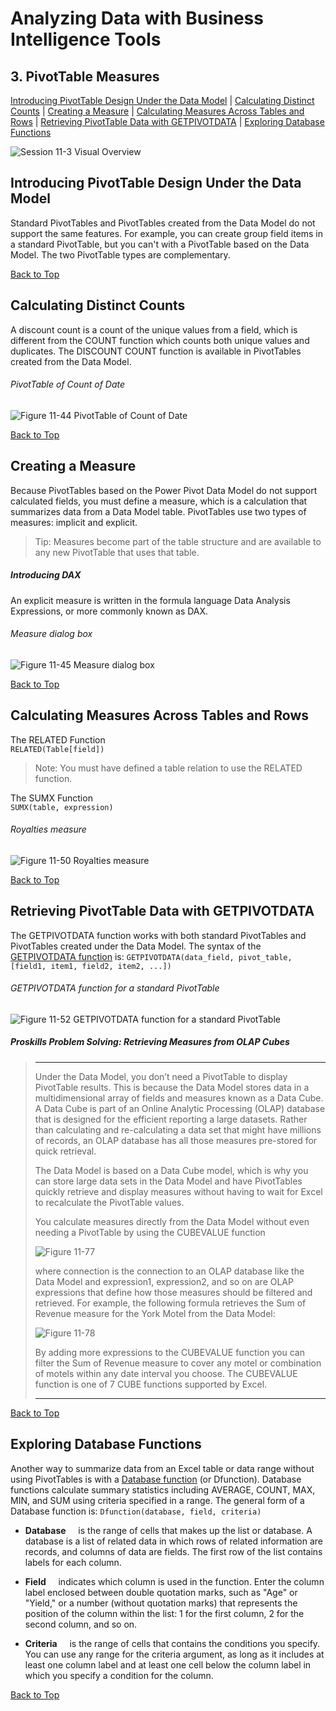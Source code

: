# Analyzing Data with Business Intelligence Tools
[](#top)
## 3. PivotTable Measures
[Introducing PivotTable Design Under the Data Model](#introducing-pivottable-design-under-the-data-model) |
[Calculating Distinct Counts](#calculating-distinct-counts) |
[Creating a Measure](#creating-a-measure) |
[Calculating Measures Across Tables and Rows](#calculating-measures-across-tables-and-rows) |
[Retrieving PivotTable Data with GETPIVOTDATA](#retrieving-pivottable-data-with-getpivotdata) |
[Exploring Database Functions](#exploring-database-functions)

![Session 11-3 Visual Overview](../images/modules/M11/Session%2011-3.png)  

## [](#introducing-pivottable-design-under-the-data-model)Introducing PivotTable Design Under the Data Model

Standard PivotTables and PivotTables created from the Data Model do not support the same features. For example, you can create group field items in a standard PivotTable, but you can't with a PivotTable based on the Data Model. The two PivotTable types are complementary.

[Back to Top](#top)
## [](#calculating-distinct-counts)Calculating Distinct Counts

A discount count is a count of the unique values from a field, which is different from the COUNT function which counts both unique values and duplicates. The DISCOUNT COUNT function is available in PivotTables created from the Data Model.

###### PivotTable of Count of Date
![Figure 11-44 PivotTable of Count of Date](../images/modules/M11/Figure%2011-44.png)

[Back to Top](#top)
## [](#creating-a-measure)Creating a Measure

Because PivotTables based on the Power Pivot Data Model do not support calculated fields, you must define a measure, which is a calculation that summarizes data from a Data Model table. PivotTables use two types of measures: implicit and explicit.

> Tip: Measures become part of the table structure and are available to any new PivotTable that uses that table.

##### Introducing DAX

An explicit measure is written in the formula language Data Analysis Expressions, or more commonly known as DAX.

###### Measure dialog box
![Figure 11-45 Measure dialog box](../images/modules/M11/Figure%2011-45.png)

[Back to Top](#top)
## [](#calculating-measures-across-tables-and-rows)Calculating Measures Across Tables and Rows

The RELATED Function  
`RELATED(Table[field])`

> Note: You must have defined a table relation to use the RELATED function.

The SUMX Function  
`SUMX(table, expression)`

###### Royalties measure
![Figure 11-50 Royalties measure](../images/modules/M11/Figure%2011-50.png)

[Back to Top](#top)
## [](#retrieving-pivottable-data-with-getpivotdata)Retrieving PivotTable Data with GETPIVOTDATA

The GETPIVOTDATA function works with both standard PivotTables and PivotTables created under the Data Model. The syntax of the [GETPIVOTDATA function](https://support.microsoft.com/en-us/office/getpivotdata-function-8c083b99-a922-4ca0-af5e-3af55960761f?ocmsassetid=getpivotdata-function-8c083b99-a922-4ca0-af5e-3af55960761f&ns=excel&version=90&syslcid=1033&uilcid=1033&appver=zxl900&helpid=xlmain11.chm60406&ui=en-us&rs=en-us&ad=us) is: `GETPIVOTDATA(data_field, pivot_table, [field1, item1, field2, item2, ...])`

###### GETPIVOTDATA function for a standard PivotTable 
![Figure 11-52 GETPIVOTDATA function for a standard PivotTable](../images/modules/M11/Figure%2011-52.png)	

##### Proskills Problem Solving: _Retrieving Measures from OLAP Cubes_

><hr>Under the Data Model, you don’t need a PivotTable to display PivotTable results. This is because the Data Model stores data in a multidimensional array of fields and measures known as a Data Cube. A Data Cube is part of an Online Analytic Processing (OLAP) database that is designed for the efficient reporting a large datasets. Rather than calculating and re-calculating a data set that might have millions of records, an OLAP database has all those measures pre-stored for quick retrieval.
>
>The Data Model is based on a Data Cube model, which is why you can store large data sets in the Data Model and have PivotTables quickly retrieve and display measures without having to wait for Excel to recalculate the PivotTable values.
>
>You calculate measures directly from the Data Model without even needing a PivotTable by using the CUBEVALUE function
>
> ![Figure 11-77](../images/modules/M11/Figure%2011-77.png)
>
>where connection is the connection to an OLAP database like the Data Model and expression1, expression2, and so on are OLAP expressions that define how those measures should be filtered and retrieved. For example, the following formula retrieves the Sum of Revenue measure for the York Motel from the Data Model:
>
>![Figure 11-78](../images/modules/M11/Figure%2011-78.png)
>
>By adding more expressions to the CUBEVALUE function you can filter the Sum of Revenue measure to cover any motel or combination of motels within any date interval you choose. The CUBEVALUE function is one of 7 CUBE functions supported by Excel. 
><hr>

[Back to Top](#top)
## [](#exploring-database-functions)Exploring Database Functions

Another way to summarize data from an Excel table or data range without using PivotTables is with a [Database function](https://support.microsoft.com/en-us/office/database-functions-reference-ad87e69b-fc20-4d3d-9d52-d7dc023f5c23) (or Dfunction). Database functions calculate summary statistics including AVERAGE, COUNT, MAX, MIN, and SUM using criteria specified in a range. The general form of a Database function is: `Dfunction(database, field, criteria)`

*   **Database**     is the range of cells that makes up the list or database. A database is a list of related data in which rows of related information are records, and columns of data are fields. The first row of the list contains labels for each column.

*   **Field**     indicates which column is used in the function. Enter the column label enclosed between double quotation marks, such as "Age" or "Yield," or a number (without quotation marks) that represents the position of the column within the list: 1 for the first column, 2 for the second column, and so on.

*   **Criteria**     is the range of cells that contains the conditions you specify. You can use any range for the criteria argument, as long as it includes at least one column label and at least one cell below the column label in which you specify a condition for the column.

[Back to Top](#top)

